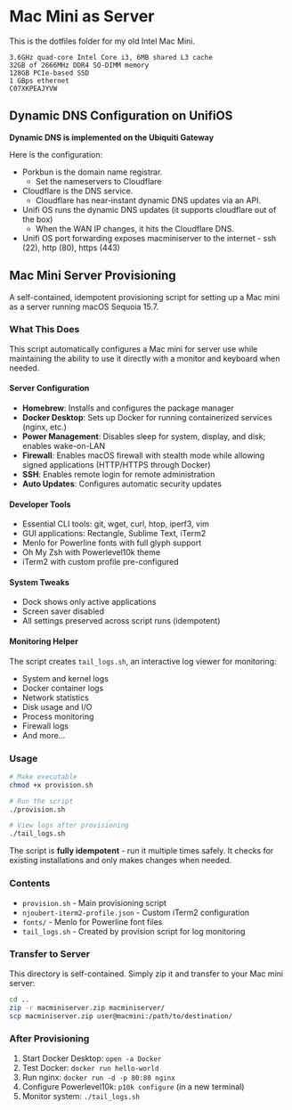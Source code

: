# Mac Mini as Server

This is the dotfiles folder for my old Intel Mac Mini.

```text
3.6GHz quad-core Intel Core i3, 6MB shared L3 cache
32GB of 2666MHz DDR4 SO-DIMM memory
128GB PCIe-based SSD
1 GBps ethernet
C07XKPEAJYVW
```

## Dynamic DNS Configuration on UnifiOS

**Dynamic DNS is implemented on the Ubiquiti Gateway**

Here is the configuration:

- Porkbun is the domain name registrar.
  - Set the nameservers to Cloudflare
- Cloudflare is the DNS service.
  - Cloudflare has near-instant dynamic DNS updates via an API.
- Unifi OS runs the dynamic DNS updates (it supports cloudflare out of the box)
  - When the WAN IP changes, it hits the Cloudflare DNS.
- Unifi OS port forwarding exposes macminiserver to the internet - ssh (22), http (80), https (443)


## Mac Mini Server Provisioning

A self-contained, idempotent provisioning script for setting up a Mac mini as a server running macOS Sequoia 15.7.

### What This Does

This script automatically configures a Mac mini for server use while maintaining the ability to use it directly with a monitor and keyboard when needed.

#### Server Configuration
- **Homebrew**: Installs and configures the package manager
- **Docker Desktop**: Sets up Docker for running containerized services (nginx, etc.)
- **Power Management**: Disables sleep for system, display, and disk; enables wake-on-LAN
- **Firewall**: Enables macOS firewall with stealth mode while allowing signed applications (HTTP/HTTPS through Docker)
- **SSH**: Enables remote login for remote administration
- **Auto Updates**: Configures automatic security updates

#### Developer Tools
- Essential CLI tools: git, wget, curl, htop, iperf3, vim
- GUI applications: Rectangle, Sublime Text, iTerm2
- Menlo for Powerline fonts with full glyph support
- Oh My Zsh with Powerlevel10k theme
- iTerm2 with custom profile pre-configured

#### System Tweaks
- Dock shows only active applications
- Screen saver disabled
- All settings preserved across script runs (idempotent)

#### Monitoring Helper
The script creates `tail_logs.sh`, an interactive log viewer for monitoring:
- System and kernel logs
- Docker container logs
- Network statistics
- Disk usage and I/O
- Process monitoring
- Firewall logs
- And more...

### Usage

```bash
# Make executable
chmod +x provision.sh

# Run the script
./provision.sh

# View logs after provisioning
./tail_logs.sh
```

The script is **fully idempotent** - run it multiple times safely. It checks for existing installations and only makes changes when needed.

### Contents

- `provision.sh` - Main provisioning script
- `njoubert-iterm2-profile.json` - Custom iTerm2 configuration
- `fonts/` - Menlo for Powerline font files
- `tail_logs.sh` - Created by provision script for log monitoring

### Transfer to Server

This directory is self-contained. Simply zip it and transfer to your Mac mini server:

```bash
cd ..
zip -r macminiserver.zip macminiserver/
scp macminiserver.zip user@macmini:/path/to/destination/
```

### After Provisioning

1. Start Docker Desktop: `open -a Docker`
2. Test Docker: `docker run hello-world`
3. Run nginx: `docker run -d -p 80:80 nginx`
4. Configure Powerlevel10k: `p10k configure` (in a new terminal)
5. Monitor system: `./tail_logs.sh`
